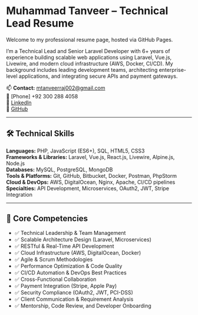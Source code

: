 # Muhammad Tanveer – Technical Lead Resume

Welcome to my professional resume page, hosted via GitHub Pages.

I’m a Technical Lead and Senior Laravel Developer with 6+ years of experience building scalable web applications using Laravel, Vue.js, Livewire, and modern cloud infrastructure (AWS, Docker, CI/CD). My background includes leading development teams, architecting enterprise-level applications, and integrating secure APIs and payment gateways.

📫 **Contact:** <mtanveerraj002@gmail.com>  
📱 [Phone] +92 300 288 4058  
🔗 [LinkedIn](https://linkedin.com/in/muhammad-tanveer002)  
🔗 [GitHub](https://github.com/mtanveer002)

---

## 🛠️ Technical Skills

**Languages:** PHP, JavaScript (ES6+), SQL, HTML5, CSS3  
**Frameworks & Libraries:** Laravel, Vue.js, React.js, Livewire, Alpine.js, Node.js  
**Databases:** MySQL, PostgreSQL, MongoDB  
**Tools & Platforms:** Git, GitHub, Bitbucket, Docker, Postman, PhpStorm  
**Cloud & DevOps:** AWS, DigitalOcean, Nginx, Apache, CI/CD pipelines  
**Specialties:** API Development, Microservices, OAuth2, JWT, Stripe Integration

---

## 💼 Core Competencies

- ✅ Technical Leadership & Team Management  
- ✅ Scalable Architecture Design (Laravel, Microservices)  
- ✅ RESTful & Real-Time API Development  
- ✅ Cloud Infrastructure (AWS, DigitalOcean, Docker)  
- ✅ Agile & Scrum Methodologies  
- ✅ Performance Optimization & Code Quality  
- ✅ CI/CD Automation & DevOps Best Practices  
- ✅ Cross-Functional Collaboration  
- ✅ Payment Integration (Stripe, Apple Pay)  
- ✅ Security Compliance (OAuth2, JWT, PCI-DSS)  
- ✅ Client Communication & Requirement Analysis  
- ✅ Mentorship, Code Review, and Developer Onboarding  
